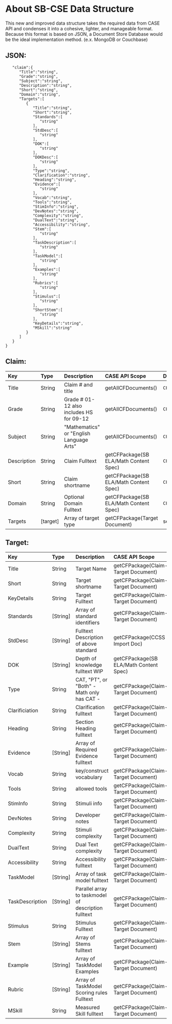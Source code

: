 # About SB-CSE Data Structure
This new and improved data structure takes the required data from CASE API and condenses it into a cohesive, lighter, and manageable format. 
Because this format is based on JSON, a Document Store Database would be the ideal implementation method. (e.x. MongoDB or Couchbase)
## JSON:
```{  
   "claim":{  
      "Title":"string",
      "Grade":"string",
      "Subject":"string",
      "Description":"string",
      "Short":"string",
      "Domain":"string",
      "Targets":[  
         {  
            "Title":"string",
            "Short":"string",
            "Standards":[  
               "string"
            ],
            "StdDesc":[  
               "string"
            ],
            "DOK":[  
               "string"
            ],
            "DOKDesc":[  
               "string"
            ],
            "Type":"string",
            "Clarification":"string",
            "Heading":"string",
            "Evidence":[  
               "string"
            ],
            "Vocab":"string",
            "Tools":"string",
            "StimInfo":"string",
            "DevNotes":"string",
            "Complexity":"string",
            "DualText":"string",
            "Accessibility":"string",
            "Stem":[  
               "string"
            ],
            "TaskDescription":[  
               "string"
            ],
            "TaskModel":[  
               "string"
            ],
            "Examples":[  
               "string"
            ],
            "Rubrics":[  
               "string"
            ],
            "Stimulus":[  
               "string"
            ],
            "ShortStem":[  
               "string"
            ],
            "KeyDetails":"string",
            "MSkill":"string"
         }
      ]
   }
}
```



## Claim:

|  **Key** | **Type** | **Description** | **CASE API Scope** | **Data Location** | **Parsed?** |
|  :------ | :------ | :------ | :------ | :------ | :------: |
|  Title | String | Claim # and title | getAllCFDocuments() | ``CFDocument[index].title`` | **X** |
|  Grade | String | Grade # 01-12 also includes HS for 09-12 | getAllCFDocuments() | ``CFDocument[index].notes`` | **X** |
|  Subject | String | "Mathematics" or  "English Language Arts" | getAllCFDocuments() | ``CFDocument[index].subjectURI[0].title`` |  |
|  Description | String | Claim Fulltext | getCFPackage(SB ELA/Math Content Spec) | ``CFItem[indexOfClaim].fullStatement`` |  |
|  Short | String | Claim shortname | getCFPackage(SB ELA/Math Content Spec) | ``CFItem[indexOfClaim].abbreviatedStatement`` |  |
|  Domain | String | Optional Domain Fulltext | getCFPackage(SB ELA/Math Content Spec) | ``CFItem[indexOfDomain].fullStatement`` |  |
|  Targets | [target] | Array of target type | getCFPackage(Target Document) | see below |  |

## Target:

|  **Key** | **Type** | **Description** | **CASE API Scope** | **Data Location** | **Parsed**? |
|  :------ | :------ | :------ | :------ | :------ | :------: |
|  Title | String | Target Name | getCFPackage(Claim-Target Document) | ``CFDocument.title`` | **X** |
|  Short | String | Target shortname | getCFPackage(Claim-Target Document) | ``CFDocument.notes`` |  |
|  KeyDetails | String | Target Fulltext | getCFPackage(Claim-Target Document) | ``CFItems[idxOfTarget].fullStatement`` |  |
|  Standards | [String] | Array of standard identifiers | getCFPackage(Claim-Target Document) | ``CFItems[idxOfMeasuredSkill].humanCodingScheme`` | **X** |
|  StdDesc | [String] | Fulltext Description of above standard | getCFPackage(CCSS Import Doc) | ``CFItems[idxOfStdIdentifier].fullStatement`` |  |
|  DOK | [String] | Depth of knowledge fulltext WIP | getCFPackage(SB ELA/Math Content Spec) | ``CFAssociations[idxOfTarget].destinationNodeURI.uri`` | **X** |
|  Type | String | CAT, "PT", or "Both" - Math only has CAT - | getCFPackage(Claim-Target Document) | ``CFDocument.creator`` | **X** |
|  Clarificiation | String | Clarification fulltext | getCFPackage(Claim-Target Document) | ``CFItems[idxOfClarification].fullStatement`` |  |
|  Heading | String | Section Heading fulltext | getCFPackage(Claim-Target Document) | ``CFItems[idxOfHeading].fullStatement`` |  |
|  Evidence | [String] | Array of Required Evidence fulltext | getCFPackage(Claim-Target Document) | ``CFItems[idxOfEvidenceReq].fullStatement`` |  |
|  Vocab | String | key/construct vocabulary | getCFPackage(Claim-Target Document) | ``CFItems[idxOfGeneralReqs].fullStatement`` |  |
|  Tools | String | allowed tools | getCFPackage(Claim-Target Document) | ``CFItems[idxOfGeneralReqs].fullStatement`` |  |
|  StimInfo | String | Stimuli info | getCFPackage(Claim-Target Document) | ``CFItems[idxOfGeneralReqs].fullStatement`` |  |
|  DevNotes | String | Developer notes | getCFPackage(Claim-Target Document) | ``CFItems[idxOfGeneralReqs].fullStatement`` |  |
|  Complexity | String | Stimuli complexity | getCFPackage(Claim-Target Document) | ``CFItems[idxOfGeneralReqs].fullStatement`` |  |
|  DualText | String | Dual Text complexity | getCFPackage(Claim-Target Document) | ``CFItems[idxOfGeneralReqs].fullStatement`` |  |
|  Accessibility | String | Accessibility fulltext | getCFPackage(Claim-Target Document) | ``CFItems[idxOfAccessibility].fullStatement`` |  |
|  TaskModel | [String] | Array of task model fulltext | getCFPackage(Claim-Target Document) | ``CFItems[idxOfTaskModel].fullStatement`` |  |
|  TaskDescription | [String] | Parallel array to taskmodel of description fulltext | getCFPackage(Claim-Target Document) | ``CFItems[idxOfTaskDesc].fullStatement`` |  |
|  Stimulus | String | Stimulus Fulltext | getCFPackage(Claim-Target Document) | ``CFItems[idxOfStimulus].fullStatement`` |  |
|  Stem | [String] | Array of Stems fulltext | getCFPackage(Claim-Target Document) | ``CFItems[idxOfStems].fullStatement`` |  |
|  Example | [String] | Array of TaskModel Examples | getCFPackage(Claim-Target Document) | ``CFItems[idxOfExample].fullStatement`` |  |
|  Rubric | [String] | Array of TaskModel Scoring rules Fulltext | getCFPackage(Claim-Target Document) | ``CFItems[idxOfRubric].fullStatement`` |  |
|  MSkill | String | Measured Skill fulltext | getCFPackage(Claim-Target Document) | ``CFItems[idxOfMeasuredSkill].fullStatement`` |  |







